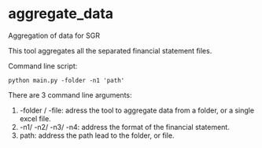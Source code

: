 # aggregate_data
Aggregation of data for SGR

This tool aggregates all the separated financial statement files.

Command line script:
```
python main.py -folder -n1 'path'
```

There are 3 command line arguments: 
1) -folder / -file: adress the tool to aggregate data from a folder, or a single excel file.
2) -n1/ -n2/ -n3/ -n4: address the format of the financial statement.  
3) path: address the path lead to the folder, or file.
